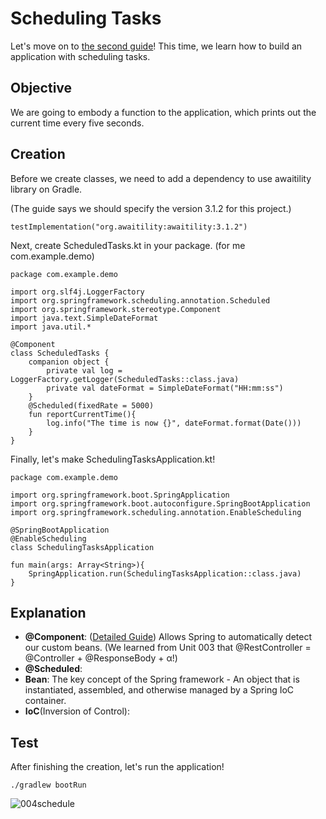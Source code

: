 # Scheduling Tasks
Let's move on to [the second guide](https://spring.io/guides/gs/scheduling-tasks/)! This time, we learn
how to build an application with scheduling tasks.

## Objective
We are going to embody a function to the application, which prints out the current time every five seconds.

## Creation
Before we create classes, we need to add a dependency to use awaitility library on Gradle.

(The guide says we should specify the version 3.1.2 for this project.)

	testImplementation("org.awaitility:awaitility:3.1.2")

Next, create ScheduledTasks.kt in your package. (for me com.example.demo)

    package com.example.demo

    import org.slf4j.LoggerFactory
    import org.springframework.scheduling.annotation.Scheduled
    import org.springframework.stereotype.Component
    import java.text.SimpleDateFormat
    import java.util.*

    @Component
    class ScheduledTasks {
        companion object {
            private val log = LoggerFactory.getLogger(ScheduledTasks::class.java)
            private val dateFormat = SimpleDateFormat("HH:mm:ss")
        }
        @Scheduled(fixedRate = 5000)
        fun reportCurrentTime(){
            log.info("The time is now {}", dateFormat.format(Date()))
        }
    }

Finally, let's make SchedulingTasksApplication.kt!

    package com.example.demo

    import org.springframework.boot.SpringApplication
    import org.springframework.boot.autoconfigure.SpringBootApplication
    import org.springframework.scheduling.annotation.EnableScheduling

    @SpringBootApplication
    @EnableScheduling
    class SchedulingTasksApplication

    fun main(args: Array<String>){
        SpringApplication.run(SchedulingTasksApplication::class.java)
    }

## Explanation
* **@Component**: ([Detailed Guide](https://www.baeldung.com/spring-component-annotation)) Allows Spring to automatically detect our custom beans. (We learned from Unit 003 that @RestController = @Controller + @ResponseBody + α!)
* **@Scheduled**: 
* **Bean**: The key concept of the Spring framework - An object that is instantiated, assembled, and otherwise managed by a Spring IoC container.
* **IoC**(Inversion of Control): 

## Test
After finishing the creation, let's run the application!

    ./gradlew bootRun

![004schedule](https://user-images.githubusercontent.com/48712088/158059073-3d8419f1-b3c0-4b34-9976-ac9dcf69cdf3.png)
